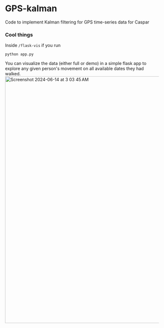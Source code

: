 # GPS-kalman
Code to implement Kalman filtering for GPS time-series data for Caspar

### Cool things
Inside `/flask-vis` if you run
```shell
python app.py
```

You can visualize the data (either full or demo) in a simple flask app to explore any given person's movement on all available dates they had walked.
<img width="808" alt="Screenshot 2024-06-14 at 3 03 45 AM" src="https://github.com/hyuncat/GPS-kalman/assets/114366569/974b6b84-ea68-4823-95e3-5c165cb5070f">
